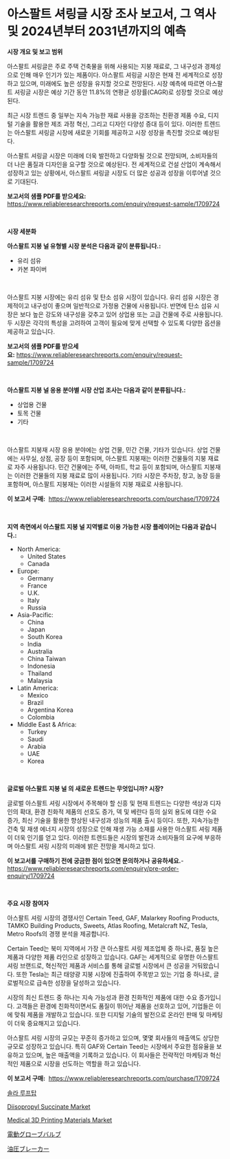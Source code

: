 <p><h1>아스팔트 셔링글 시장 조사 보고서, 그 역사 및 2024년부터 2031년까지의 예측</h1></p><p><strong>시장 개요 및 보고 범위</strong></p>
<p><p>아스팔트 셔링글은 주로 주택 건축물을 위해 사용되는 지붕 재료로, 그 내구성과 경제성으로 인해 매우 인기가 있는 제품이다. 아스팔트 셔링글 시장은 현재 전 세계적으로 성장하고 있으며, 미래에도 높은 성장을 유지할 것으로 전망된다. 시장 예측에 따르면 아스팔트 셔링글 시장은 예상 기간 동안 11.8%의 연평균 성장률(CAGR)로 성장할 것으로 예상된다.</p><p>최근 시장 트렌드 중 일부는 지속 가능한 재료 사용을 강조하는 친환경 제품 수요, 디지털 기술을 활용한 제조 과정 혁신, 그리고 디자인 다양성 증대 등이 있다. 이러한 트렌드는 아스팔트 셔링글 시장에 새로운 기회를 제공하고 시장 성장을 촉진할 것으로 예상된다.</p><p>아스팔트 셔링글 시장은 미래에 더욱 발전하고 다양화될 것으로 전망되며, 소비자들의 더 나은 품질과 디자인을 요구할 것으로 예상된다. 전 세계적으로 건설 산업이 계속해서 성장하고 있는 상황에서, 아스팔트 셔링글 시장도 더 많은 성공과 성장을 이루어낼 것으로 기대된다.</p></p>
<p><strong>보고서의 샘플 PDF를 받으세요:</strong> <a href="https://www.reliableresearchreports.com/enquiry/request-sample/1709724">https://www.reliableresearchreports.com/enquiry/request-sample/1709724</a></p>
<p>&nbsp;</p>
<p><strong>시장 세분화</strong></p>
<p><strong>아스팔트 지붕 널 유형별 시장 분석은 다음과 같이 분류됩니다.:</strong></p>
<p><ul><li>유리 섬유</li><li>카본 파이버</li></ul></p>
<p>&nbsp;</p>
<p><p>아스팔트 지붕 시장에는 유리 섬유 및 탄소 섬유 시장이 있습니다. 유리 섬유 시장은 경제적이고 내구성이 좋으며 일반적으로 가정용 건물에 사용됩니다. 반면에 탄소 섬유 시장은 보다 높은 강도와 내구성을 갖추고 있어 상업용 또는 고급 건물에 주로 사용됩니다. 두 시장은 각각의 특성을 고려하여 고객이 필요에 맞게 선택할 수 있도록 다양한 옵션을 제공하고 있습니다.</p></p>
<p><strong>보고서의 샘플 PDF를 받으세요:</strong>&nbsp;<a href="https://www.reliableresearchreports.com/enquiry/request-sample/1709724">https://www.reliableresearchreports.com/enquiry/request-sample/1709724</a></p>
<p>&nbsp;</p>
<p><strong> 아스팔트 지붕 널 응용 분야별 시장 산업 조사는 다음과 같이 분류됩니다.:</strong></p>
<p><ul><li>상업용 건물</li><li>토목 건물</li><li>기타</li></ul></p>
<p>&nbsp;</p>
<p><p>아스팔트 지붕재 시장 응용 분야에는 상업 건물, 민간 건물, 기타가 있습니다. 상업 건물에는 사무실, 상점, 공장 등이 포함되며, 아스팔트 지붕재는 이러한 건물들의 지붕 재료로 자주 사용됩니다. 민간 건물에는 주택, 아파트, 학교 등이 포함되며, 아스팔트 지붕재는 이러한 건물들의 지붕 재료로 많이 사용됩니다. 기타 시장은 주차장, 창고, 농장 등을 포함하며, 아스팔트 지붕재는 이러한 시설들의 지붕 재료로 사용됩니다.</p></p>
<p><strong>이 보고서 구매:</strong>&nbsp; <a href="https://www.reliableresearchreports.com/purchase/1709724">https://www.reliableresearchreports.com/purchase/1709724</a></p>
<p>&nbsp;</p>
<p><strong>지역 측면에서 아스팔트 지붕 널 지역별로 이용 가능한 시장 플레이어는 다음과 같습니다.:</strong></p>
<p><ul>
    <li>
        North America:
        <ul>
            <li>United States</li>
            <li>Canada</li>
        </ul>
    </li>
    <li>
        Europe:
        <ul>
            <li>Germany</li>
            <li>France</li>
            <li>U.K.</li>
            <li>Italy</li>
            <li>Russia</li>
        </ul>
    </li>
    <li>
        Asia-Pacific:
        <ul>
            <li>China</li>
            <li>Japan</li>
            <li>South Korea</li>
            <li>India</li>
            <li>Australia</li>
            <li>China Taiwan</li>
            <li>Indonesia</li>
            <li>Thailand</li>
            <li>Malaysia</li>
        </ul>
    </li>
    <li>
        Latin America:
        <ul>
            <li>Mexico</li>
            <li>Brazil</li>
            <li>Argentina Korea</li>
            <li>Colombia</li>
        </ul>
    </li>
    <li>
        Middle East & Africa:
        <ul>
            <li>Turkey</li>
            <li>Saudi</li>
            <li>Arabia</li>
            <li>UAE</li>
            <li>Korea</li>
        </ul>
    </li>
    </ul></p>
<p>&nbsp;</p>
<p><strong>글로벌 아스팔트 지붕 널 의 새로운 트렌드는 무엇입니까? 시장?</strong></p>
<p><p>글로벌 아스팔트 셔링 시장에서 주목해야 할 신흥 및 현재 트렌드는 다양한 색상과 디자인의 확대, 환경 친화적 제품의 선호도 증가, 덱 및 베란다 등의 실외 용도에 대한 수요 증가, 최신 기술을 활용한 향상된 내구성과 성능의 제품 출시 등이다. 또한, 지속가능한 건축 및 재생 에너지 시장의 성장으로 인해 재생 가능 소재를 사용한 아스팔트 셔링 제품이 더욱 인기를 얻고 있다. 이러한 트렌드들은 시장의 발전과 소비자들의 요구에 부응하며 아스팔트 셔링 시장의 미래에 밝은 전망을 제시하고 있다.</p></p>
<p><strong>이 보고서를 구매하기 전에 궁금한 점이 있으면 문의하거나 공유하세요.</strong>- <a href="https://www.reliableresearchreports.com/enquiry/pre-order-enquiry/1709724">https://www.reliableresearchreports.com/enquiry/pre-order-enquiry/1709724</a></p>
<p>&nbsp;</p>
<p><strong>주요 시장 참여자</strong></p>
<p><p>아스팔트 셔링 시장의 경쟁사인 Certain Teed, GAF, Malarkey Roofing Products, TAMKO Building Products, Sweets, Atlas Roofing, Metalcraft NZ, Tesla, Metro Roofs의 경쟁 분석을 제공합니다. </p><p>Certain Teed는 북미 지역에서 가장 큰 아스팔트 셔링 제조업체 중 하나로, 품질 높은 제품과 다양한 제품 라인으로 성장하고 있습니다. GAF는 세계적으로 유명한 아스팔트 셔링 브랜드로, 혁신적인 제품과 서비스를 통해 글로벌 시장에서 큰 성공을 거둬왔습니다. 또한 Tesla는 최근 태양광 지붕 시장에 진출하여 주목받고 있는 기업 중 하나로, 글로벌적으로 급속한 성장을 달성하고 있습니다.</p><p>시장의 최신 트렌드 중 하나는 지속 가능성과 환경 친화적인 제품에 대한 수요 증가입니다. 고객들은 환경에 친화적이면서도 품질이 뛰어난 제품을 선호하고 있어, 기업들은 이에 맞춰 제품을 개발하고 있습니다. 또한 디지털 기술의 발전으로 온라인 판매 및 마케팅이 더욱 중요해지고 있습니다.</p><p>아스팔트 셔링 시장의 규모는 꾸준히 증가하고 있으며, 몇몇 회사들의 매출액도 상당한 규모로 성장하고 있습니다. 특히 GAF와 Certain Teed는 시장에서 주요한 점유율을 보유하고 있으며, 높은 매출액을 기록하고 있습니다. 이 회사들은 전략적인 마케팅과 혁신적인 제품으로 시장을 선도하는 역할을 하고 있습니다.</p></p>
<p><strong>이 보고서 구매:</strong>&nbsp;&nbsp;<a href="https://www.reliableresearchreports.com/purchase/1709724">https://www.reliableresearchreports.com/purchase/1709724</a></p>
<p><p><a href="https://github.com/vskv4779xr1/Market-Research-Report-List-1/blob/main/5564714192193.md">솔라 루프탑</a></p><p><a href="https://github.com/BryceTownsendr/Market-Research-Report-List-3/blob/main/diisopropyl-succinate-market.md">Diisopropyl Succinate Market</a></p><p><a href="https://github.com/mahnoor2003/Market-Research-Report-List-3/blob/main/medical-3d-printing-materials-market.md">Medical 3D Printing Materials Market</a></p><p><a href="https://github.com/mcbeesbxa270/Market-Research-Report-List-1/blob/main/4476366192378.md">電動グローブバルブ</a></p><p><a href="https://github.com/ksxzwxabcuynh011/Market-Research-Report-List-1/blob/main/2720296192377.md">油圧ブレーカー</a></p></p>
